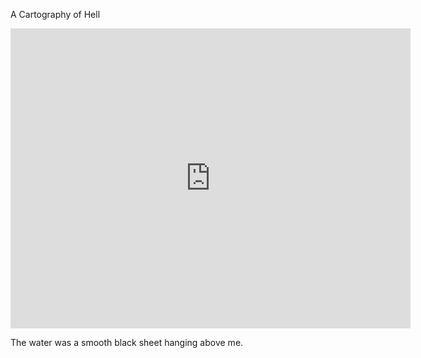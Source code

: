A Cartography of Hell

<iframe width="640" height="480" src="https://www.youtube.com/embed/videoseries?list=PL8M2BTs8T8z48E5d8IlTg9ThDoq7c23aK" loop = "1" autoplay = "1" frameborder="0" allow="autoplay; encrypted-media" allowfullscreen></iframe>

The water was a smooth black sheet hanging above me.





